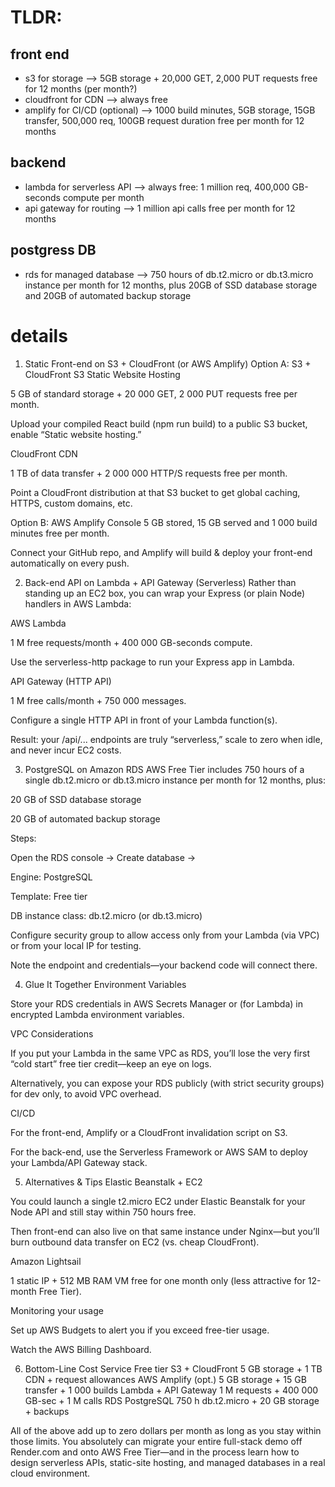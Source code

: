 # TLDR:
## front end
- s3 for storage --> 5GB storage + 20,000 GET, 2,000 PUT requests free for 12 months (per month?)
- cloudfront for CDN --> always free
- amplify for CI/CD (optional) --> 1000 build minutes, 5GB storage, 15GB transfer, 500,000 req, 100GB request duration free per month for 12 months 

## backend
- lambda for serverless API --> always free: 1 million req, 400,000 GB-seconds compute per month
- api gateway for routing --> 1 million api calls free per month for 12 months

## postgress DB
- rds for managed database --> 750 hours of db.t2.micro or db.t3.micro instance per month for 12 months, plus 20GB of SSD database storage and 20GB of automated backup storage

# details
1. Static Front-end on S3 + CloudFront (or AWS Amplify)
Option A: S3 + CloudFront
S3 Static Website Hosting

5 GB of standard storage + 20 000 GET, 2 000 PUT requests free per month.

Upload your compiled React build (npm run build) to a public S3 bucket, enable “Static website hosting.”

CloudFront CDN

1 TB of data transfer + 2 000 000 HTTP/S requests free per month.

Point a CloudFront distribution at that S3 bucket to get global caching, HTTPS, custom domains, etc.

Option B: AWS Amplify Console
5 GB stored, 15 GB served and 1 000 build minutes free per month.

Connect your GitHub repo, and Amplify will build & deploy your front-end automatically on every push.

2. Back-end API on Lambda + API Gateway (Serverless)
Rather than standing up an EC2 box, you can wrap your Express (or plain Node) handlers in AWS Lambda:

AWS Lambda

1 M free requests/month + 400 000 GB-seconds compute.

Use the serverless-http package to run your Express app in Lambda.

API Gateway (HTTP API)

1 M free calls/month + 750 000 messages.

Configure a single HTTP API in front of your Lambda function(s).

Result: your /api/... endpoints are truly “serverless,” scale to zero when idle, and never incur EC2 costs.

3. PostgreSQL on Amazon RDS
AWS Free Tier includes 750 hours of a single db.t2.micro or db.t3.micro instance per month for 12 months, plus:

20 GB of SSD database storage

20 GB of automated backup storage

Steps:

Open the RDS console → Create database →

Engine: PostgreSQL

Template: Free tier

DB instance class: db.t2.micro (or db.t3.micro)

Configure security group to allow access only from your Lambda (via VPC) or from your local IP for testing.

Note the endpoint and credentials—your backend code will connect there.

4. Glue It Together
Environment Variables

Store your RDS credentials in AWS Secrets Manager or (for Lambda) in encrypted Lambda environment variables.

VPC Considerations

If you put your Lambda in the same VPC as RDS, you’ll lose the very first “cold start” free tier credit—keep an eye on logs.

Alternatively, you can expose your RDS publicly (with strict security groups) for dev only, to avoid VPC overhead.

CI/CD

For the front-end, Amplify or a CloudFront invalidation script on S3.

For the back-end, use the Serverless Framework or AWS SAM to deploy your Lambda/API Gateway stack.

5. Alternatives & Tips
Elastic Beanstalk + EC2

You could launch a single t2.micro EC2 under Elastic Beanstalk for your Node API and still stay within 750 hours free.

Then front-end can also live on that same instance under Nginx—but you’ll burn outbound data transfer on EC2 (vs. cheap CloudFront).

Amazon Lightsail

1 static IP + 512 MB RAM VM free for one month only (less attractive for 12-month Free Tier).

Monitoring your usage

Set up AWS Budgets to alert you if you exceed free-tier usage.

Watch the AWS Billing Dashboard.

6. Bottom-Line Cost
Service	Free tier
S3 + CloudFront	5 GB storage + 1 TB CDN + request allowances
AWS Amplify (opt.)	5 GB storage + 15 GB transfer + 1 000 builds
Lambda + API Gateway	1 M requests + 400 000 GB-sec + 1 M calls
RDS PostgreSQL	750 h db.t2.micro + 20 GB storage + backups

All of the above add up to zero dollars per month as long as you stay within those limits. You absolutely can migrate your entire full-stack demo off Render.com and onto AWS Free Tier—and in the process learn how to design serverless APIs, static-site hosting, and managed databases in a real cloud environment.